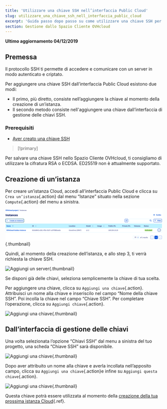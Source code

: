 ```yaml
---
title: 'Utilizzare una chiave SSH nell’interfaccia Public Cloud'
slug: utilizzare_una_chiave_ssh_nell_interfaccia_public_cloud
excerpt: 'Guida passo dopo passo su come utilizzare una chiave SSH per semplificare l’accesso ai server Cloud.'
section: Gestione dallo Spazio Cliente OVHcloud
---
```


**Ultimo aggiornamento 04/12/2019**

## Premessa
Il protocollo SSH ti permette di accedere e comunicare con un server in modo autenticato e criptato.

Per aggiungere una chiave SSH dall’interfaccia Public Cloud esistono due modi: 

- Il primo, più diretto, consiste nell’aggiungere la chiave al momento della creazione di un’istanza.
- Il secondo metodo consiste nell'aggiungere una chiave dall’interfaccia di gestione delle chiavi SSH.


### Prerequisiti
- [Aver creato una chiave SSH](https://docs.ovh.com/it/public-cloud/primi-passi-public-cloud/)


> [!primary]
>
Per salvare una chiave SSH nello Spazio Cliente OVHcloud, ti consigliamo di utilizzare la cifratura RSA o ECDSA. ED25519 non è attualmente supportato.
>

## Creazione di un’istanza
Per creare un’istanza Cloud, accedi all’interfaccia Public Cloud e clicca su `Crea un’istanza`{.action} dal menu “Istanze” situato nella sezione `Compute`{.action} del menu a sinistra.

![Aggiungi un server](images/compute.png){.thumbnail}

Quindi, al momento della creazione dell’istanza, e allo step 3, ti verrà richiesta la chiave SSH.

![Aggiungi un server](images/selectkey.png){.thumbnail}

Se disponi già delle chiavi, seleziona semplicemente la chiave di tua scelta.

Per aggiungere una chiave, clicca su `Aggiungi una chiave`{.action}. Attribuisci un nome alla chiave e inseriscilo nel campo “Nome della chiave SSH”. Poi incolla la chiave nel campo “Chiave SSH”. Per completare l’operazione, clicca su `Aggiungi chiave`{.action}.

![Aggiungi una chiave](images/addkey.png){.thumbnail}

## Dall’interfaccia di gestione delle chiavi

Una volta selezionata l’opzione “Chiavi SSH” dal menu a sinistra del tuo progetto, una scheda “Chiave SSH” sarà disponibile.

![Aggiungi una chiave](images/addkeymenu.png){.thumbnail}

Dopo aver attribuito un nome alla chiave e averla incollata nell’apposito campo, clicca su `Aggiungi una chiave`{.action}e infine su `Aggiungi questa chiave`{.action}.

![Aggiungi una chiave](images/addkeymenu1.png){.thumbnail}

Questa chiave potrà essere utilizzata al momento della [creazione della tua prossima istanza Cloud](https://docs.ovh.com/it/public-cloud/come_utilizzare_la_tua_istanza_public_cloud/){.ref}.
